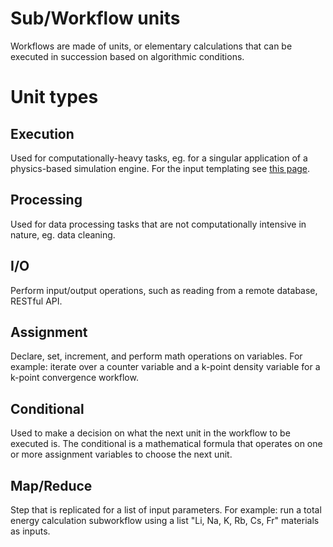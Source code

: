 # Sub/Workflow units

Workflows are made of units, or elementary calculations that can be executed in succession based on algorithmic conditions.

# Unit types

## Execution

Used for computationally-heavy tasks, eg. for a singular application of a physics-based simulation engine. For the input templating see [this page](templates.md).

## Processing

Used for data processing tasks that are not computationally intensive in nature, eg. data cleaning.

## I/O

Perform input/output operations, such as reading from a remote database, RESTful API.

## Assignment

Declare, set, increment, and perform math operations on variables.  For example: iterate over a counter variable and a k-point density variable for a k-point convergence workflow.

## Conditional

Used to make a decision on what the next unit in the workflow to be executed is.  The conditional is a mathematical formula that operates on one or more assignment variables to choose the next unit.

## Map/Reduce

Step that is replicated for a list of input parameters.  For example: run a total energy calculation subworkflow using a list "Li, Na, K, Rb, Cs, Fr" materials as inputs.
